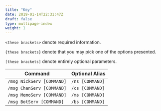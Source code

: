 ```yaml
---
title: "Key"
date: 2019-01-14T22:31:47Z
draft: false
type: multipage-index
weight: 1
---
```


`<these brackets>` denote required information.

`{these brackets}` denote that you may pick one of the options presented.

`[these brackets]` denote entirely optional parameters.

| Command | Optional Alias |
|---|---------------------------------|
|`/msg NickServ [COMMAND]` | `/ns [COMMAND]` |
|`/msg ChanServ [COMMAND]` | `/cs [COMMAND]` |
|`/msg MemoServ [COMMAND]` | `/ms [COMMAND]` |
|`/msg BotServ [COMMAND]` | `/bs [COMMAND]` |

